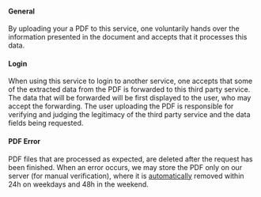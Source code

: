 <title>Terms | LoginAlsBurger.nl</title>

#### General
By uploading your a PDF to this service, one voluntarily hands over the information
presented in the document and accepts that it processes this data.

#### Login
When using this service to login to another service, one accepts that some of the extracted
data from the PDF is forwarded to this third party service.
The data that will be forwarded will be first displayed to the user, who may accept the forwarding.
The user uploading the PDF is responsible for verifying and judging the legitimacy of the
third party service and the data fields being requested.

#### PDF Error
PDF files that are processed as expected, are deleted after the request has been finished.
When an error occurs, we may store the PDF only on our server (for manual verification),
where it is
[automatically](https://kubernetes.io/docs/concepts/workloads/controllers/cron-jobs/)
removed within 24h on weekdays and 48h in the weekend.


